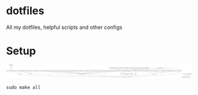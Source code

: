 # dotfiles
All my dotfiles, helpful scripts and other configs

# Setup
![Makefile dependency structure](https://github.com/Kick1911/dotfiles/blob/master/structure.png?raw=true)
```
sudo make all
```

